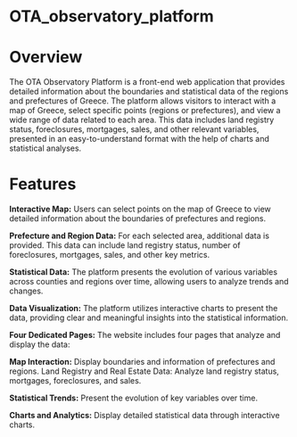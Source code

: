 # OTA_observatory_platform

# Overview
The OTA Observatory Platform is a front-end web application that provides detailed information about the boundaries and statistical data of the regions and prefectures of Greece. The platform allows visitors to interact with a map of Greece, select specific points (regions or prefectures), and view a wide range of data related to each area. This data includes land registry status, foreclosures, mortgages, sales, and other relevant variables, presented in an easy-to-understand format with the help of charts and statistical analyses.

# Features
  <b>Interactive Map:</b> Users can select points on the map of Greece to view detailed information about the boundaries of prefectures and regions.
  
  <b>Prefecture and Region Data:</b> For each selected area, additional data is provided. This data can include land registry status, number of foreclosures, mortgages, sales, and other key metrics.
  
  <b>Statistical Data:</b> The platform presents the evolution of various variables across counties and regions over time, allowing users to analyze trends and changes.
  
  <b>Data Visualization:</b> The platform utilizes interactive charts to present the data, providing clear and meaningful insights into the statistical information.
  
  <b>Four Dedicated Pages:</b> The website includes four pages that analyze and display the data:
  
  <b>Map Interaction:</b> Display boundaries and information of prefectures and regions.
  Land Registry and Real Estate Data: Analyze land registry status, mortgages, foreclosures, and sales.
  
  <b>Statistical Trends:</b> Present the evolution of key variables over time.
  
  <b>Charts and Analytics:</b> Display detailed statistical data through interactive charts.
